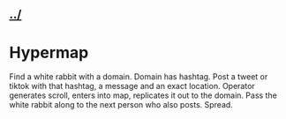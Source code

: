 ## [../](../)

#  Hypermap

Find a white rabbit with a domain.  Domain has hashtag. Post a tweet or tiktok with that hashtag, a message and an exact location.  Operator generates scroll, enters into map, replicates it out to the domain.  Pass the white rabbit along to the next person who also posts.  Spread. 


